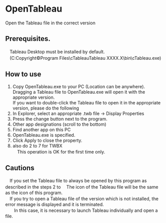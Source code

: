 # OpenTableau
  Open the Tableau file in the correct version
 
## Prerequisites.
　Tableau Desktop must be installed by default.  
　(C:Copyright©Program Files\cTableauTableau XXXX.X\bin\cTableau.exe)  

## How to use
  1. Copy OpenTableau.exe to your PC (Location can be anywhere).  
      Dragging a Tableau file to OpenTableau.exe will open it with the appropriate version.  
      If you want to double-click the Tableau file to open it in the appropriate version, please do the following  
  2. In Explorer, select an appropriate .twb file → Display Properties  
  3. Press the change button next to the program.  
  4. Other app designations (scroll to the bottom)  
  5. Find another app on this PC  
  6. OpenTableau.exe is specified.  
  7. Click Apply to close the property.  
  8. also do 2 to 7 for TWBX  
　This operation is OK for the first time only.  

## Cautions
　If you set the Tableau file to always be opened by this program as described in the steps 2 to
　The icon of the Tableau file will be the same as the icon of this program.  
　If you try to open a Tableau file of the version which is not installed, the error message is displayed and it is terminated.  
　　In this case, it is necessary to launch Tableau individually and open a file.  
